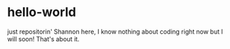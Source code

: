 # hello-world
just repositorin'
Shannon here, I know nothing about coding right now but I will soon!
That's about it. 

